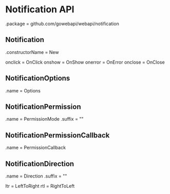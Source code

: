 # Notification API

.package = github.com/gowebapi/webapi/notification

## Notification

.constructorName = New

onclick = OnClick
onshow = OnShow
onerror = OnError
onclose = OnClose

## NotificationOptions

.name = Options

## NotificationPermission

.name = PermissionMode
.suffix = ""

## NotificationPermissionCallback

.name = PermissionCallback

## NotificationDirection

.name = Direction
.suffix = ""

ltr = LeftToRight
rtl = RightToLeft
